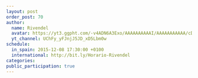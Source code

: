 ```yaml
---
layout: post
order_post: 70
author:
  name: Rivendel
  avatar: https://yt3.ggpht.com/-v4ADN6A3Exo/AAAAAAAAAAI/AAAAAAAAAAA/cD5XEer1Z6s/s88-c-k-no/photo.jpg
  yt_channel: UChFy_yFJnjJ5JD_xD5Lbm0w
schedule:
  in_spain: 2015-12-08 17:30:00 +0100
  international: http://bit.ly/Horario-Rivendel
categories:
public_participation: true
---
```


